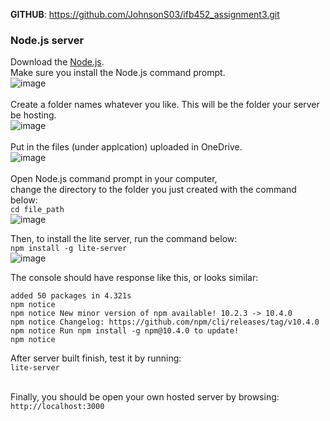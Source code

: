 **GITHUB**: https://github.com/JohnsonS03/ifb452_assignment3.git

### Node.js server
Download the [Node.js](https://nodejs.org/en/download). <br/>
Make sure you install the Node.js command prompt.<br/>
![image](https://github.com/user-attachments/assets/f7071e6d-0a2c-4cdd-a625-e0f2b124ea17)<br/><br/>
Create a folder names whatever you like. This will be the folder your server be hosting.<br/>
![image](https://github.com/user-attachments/assets/deed9cd5-17b8-44d3-a9cb-f80e5e8b7f4a)<br/><br/>
Put in the files (under applcation) uploaded in OneDrive.<br/>
![image](https://github.com/user-attachments/assets/a4e2e93c-3add-43e0-9079-6d4085eaf906)<br/><br/>
Open Node.js command prompt in your computer,<br/>
change the directory to the folder you just created with the command below:<br/>
`cd file_path`<br/>
![image](https://github.com/user-attachments/assets/15a35832-8489-4b35-b857-3f7de65421f4)<br/>

Then, to install the lite server, run the command below:<br/>
`npm install -g lite-server`<br/>
![image](https://github.com/user-attachments/assets/8d70d3dd-72ea-4d2c-9c29-6667d7ab9b1d)<br/>

The console should have response like this, or looks similar:<br/>

    added 50 packages in 4.321s 
    npm notice
    npm notice New minor version of npm available! 10.2.3 -> 10.4.0
    npm notice Changelog: https://github.com/npm/cli/releases/tag/v10.4.0
    npm notice Run npm install -g npm@10.4.0 to update!
    npm notice
After server built finish, test it by running:<br/>
`lite-server`<br/><br/>

Finally, you should be open your own hosted server by browsing:<br/>
`http://localhost:3000`
